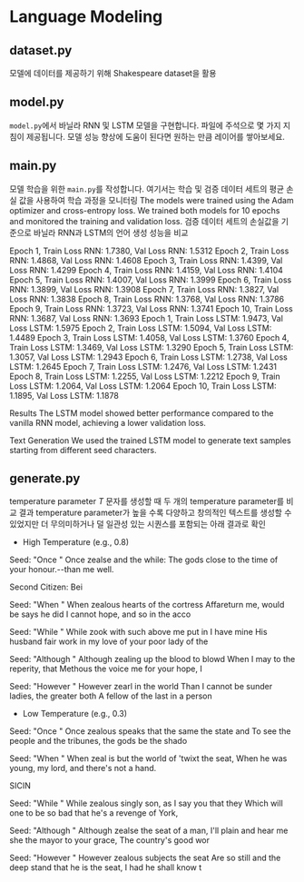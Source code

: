 # Language Modeling

## dataset.py
모델에 데이터를 제공하기 위해 Shakespeare dataset을 활용 
## model.py
`model.py`에서 바닐라 RNN 및 LSTM 모델을 구현합니다. 파일에 주석으로 몇 가지 지침이 제공됩니다. 모델 성능 향상에 도움이 된다면 원하는 만큼 레이어를 쌓아보세요.
## main.py
모델 학습을 위한 `main.py`를 작성합니다. 여기서는 학습 및 검증 데이터 세트의 평균 손실 값을 사용하여 학습 과정을 모니터링
The models were trained using the Adam optimizer and cross-entropy loss. We trained both models for 10 epochs and monitored the training and validation loss.
검증 데이터 세트의 손실값을 기준으로 바닐라 RNN과 LSTM의 언어 생성 성능을 비교

Epoch 1, Train Loss RNN: 1.7380, Val Loss RNN: 1.5312
Epoch 2, Train Loss RNN: 1.4868, Val Loss RNN: 1.4608
Epoch 3, Train Loss RNN: 1.4399, Val Loss RNN: 1.4299
Epoch 4, Train Loss RNN: 1.4159, Val Loss RNN: 1.4104
Epoch 5, Train Loss RNN: 1.4007, Val Loss RNN: 1.3999
Epoch 6, Train Loss RNN: 1.3899, Val Loss RNN: 1.3908
Epoch 7, Train Loss RNN: 1.3827, Val Loss RNN: 1.3838
Epoch 8, Train Loss RNN: 1.3768, Val Loss RNN: 1.3786
Epoch 9, Train Loss RNN: 1.3723, Val Loss RNN: 1.3741
Epoch 10, Train Loss RNN: 1.3687, Val Loss RNN: 1.3693
Epoch 1, Train Loss LSTM: 1.9473, Val Loss LSTM: 1.5975
Epoch 2, Train Loss LSTM: 1.5094, Val Loss LSTM: 1.4489
Epoch 3, Train Loss LSTM: 1.4058, Val Loss LSTM: 1.3760
Epoch 4, Train Loss LSTM: 1.3469, Val Loss LSTM: 1.3290
Epoch 5, Train Loss LSTM: 1.3057, Val Loss LSTM: 1.2943
Epoch 6, Train Loss LSTM: 1.2738, Val Loss LSTM: 1.2645
Epoch 7, Train Loss LSTM: 1.2476, Val Loss LSTM: 1.2431
Epoch 8, Train Loss LSTM: 1.2255, Val Loss LSTM: 1.2212
Epoch 9, Train Loss LSTM: 1.2064, Val Loss LSTM: 1.2064
Epoch 10, Train Loss LSTM: 1.1895, Val Loss LSTM: 1.1878

Results
The LSTM model showed better performance compared to the vanilla RNN model, achieving a lower validation loss.

Text Generation
We used the trained LSTM model to generate text samples starting from different seed characters.

## generate.py
temperature parameter *T* 
문자를 생성할 때 두 개의 temperature parameter를 비교 결과
temperature parameter가 높을 수록 다양하고 창의적인 텍스트를 생성할 수 있었지만 더 무의미하거나 덜 일관성 있는 시퀀스를 포함되는 아래 결과로 확인
- High Temperature (e.g., 0.8)

Seed: "Once "
Once zealse and the while:
The gods close to the time of your honour.--than me well.

Second Citizen:
Bei

Seed: "When "
When zealous hearts of the cortress
Affareturn me, would be says he did
I cannot hope, and so in the acco

Seed: "While "
While zook with such above me put in I have mine
His husband fair work in my love of your poor lady of the

Seed: "Although "
Although zealing up the blood to blowd
When I may to the reperity, that
Methous the voice me for your hope,
I

Seed: "However "
However zearl in the world
Than I cannot be sunder ladies, the greater both
A fellow of the last in a person

- Low Temperature (e.g., 0.3)

Seed: "Once "
Once zealous speaks that the same the state and
To see the people and the tribunes, the gods be the shado

Seed: "When "
When zeal is but the world of 'twixt the seat,
When he was young, my lord, and there's not a hand.

SICIN

Seed: "While "
While zealous singly son, as I say you that they
Which will one to be so bad that he's a revenge of York,


Seed: "Although "
Although zealse the seat of a man,
I'll plain and hear me she the mayor to your grace,
The country's good wor

Seed: "However "
However zealous subjects the seat
Are so still and the deep stand that he is the seat, I had he shall know t
